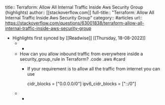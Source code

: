 title:: Terraform: Allow All Internal Traffic Inside Aws Security Group (highlights)
author:: [[stackoverflow.com]]
full-title:: "Terraform: Allow All Internal Traffic Inside Aws Security Group"
category:: #articles
url:: https://stackoverflow.com/questions/63001838/terraform-allow-all-internal-traffic-inside-aws-security-group

- Highlights first synced by [[Readwise]] [[Thursday, 18-08-2022]]
	- -
	- How can you allow inbound traffic from everywhere inside a security_group_rule in Terraform? .code .aws #card
		- If your requirement is to allow all the traffic from internet you can use
		  
		    cidr_blocks      = ["0.0.0.0/0"] 
		    ipv6_cidr_blocks = ["::/0"]
	- -